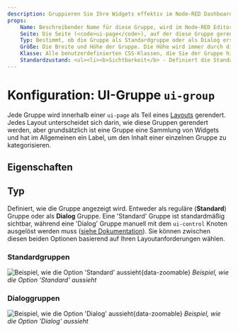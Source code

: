 ```yaml
---
description: Gruppieren Sie Ihre Widgets effektiv im Node-RED Dashboard 2.0 für eine bessere Organisation und Benutzerführung.
props:
    Name: Beschreibender Name für diese Gruppe, wird im Node-RED Editor und als Label im Dashboard angezeigt.
    Seite: Die Seite (<code>ui-page</code>), auf der diese Gruppe gerendert wird.
    Typ: Bestimmt, ob die Gruppe als Standardgruppe oder als Dialog erscheint, der manuell mit ui-control ausgelöst werden muss. Sie können zwischen den Typen 'Standard' und 'Dialog' wählen.
    Größe: Die Breite und Höhe der Gruppe. Die Höhe wird immer durch diesen Wert verstärkt, die Höhe ist im Allgemeinen eine <i>Mindest</i>höhe und wird erweitert, um den Inhalt zu passen.
    Klasse: Alle benutzerdefinierten CSS-Klassen, die Sie der Gruppe hinzufügen möchten.
    Standardzustand: <ul><li><b>Sichtbarkeit</b> - Definiert die Standardsichtbarkeit dieser Gruppe.</li><li><b>Interaktivität</b> - Bestimmt, ob die Gruppe und ihr Inhalt beim Laden der Seite deaktiviert/aktiviert sind.</li></ul><p>Beide können vom Benutzer zur Laufzeit mit einem <code>ui-control</code>-Knoten überschrieben werden.</p>
---
```


<script setup>
    
    import { ref } from 'vue'
    import FlowViewer from '../../../components/FlowViewer.vue'
    import ExampleGroupDialog from '../../../examples/group-dialog-type.json'

    const examples = ref({
      'group-dialog': ExampleGroupDialog
    })
</script>

# Konfiguration: UI-Gruppe `ui-group`

Jede Gruppe wird innerhalb einer `ui-page` als Teil eines [Layouts](../../contributing/guides/layouts) gerendert. Jedes Layout unterscheidet sich darin, wie diese Gruppen gerendert werden, aber grundsätzlich ist eine Gruppe eine Sammlung von Widgets und hat im Allgemeinen ein Label, um den Inhalt einer einzelnen Gruppe zu kategorisieren.

## Eigenschaften

<PropsTable :hide-dynamic="true"/>

## Typ

Definiert, wie die Gruppe angezeigt wird. Entweder als reguläre (**Standard**) Gruppe oder als **Dialog** Gruppe. Eine 'Standard' Gruppe ist standardmäßig sichtbar, während eine 'Dialog' Gruppe manuell mit dem `ui-control` Knoten ausgelöst werden muss ([siehe Dokumentation](/en/nodes/widgets/ui-control.html#show-hide)). Sie können zwischen diesen beiden Optionen basierend auf Ihren Layoutanforderungen wählen.

### Standardgruppen

![Beispiel, wie die Option 'Standard' aussieht](/images/node-examples/ui-group-type-default.png "Beispiel, wie die Option 'Standard' aussieht"){data-zoomable}
_Beispiel, wie die Option 'Standard' aussieht_

### Dialoggruppen

![Beispiel, wie die Option 'Dialog' aussieht](/images/node-examples/ui-group-type-dialog.png "Beispiel, wie die Option 'Dialog' aussieht"){data-zoomable}
_Beispiel, wie die Option 'Dialog' aussieht_

<FlowViewer :flow="examples['group-dialog']" height="250px" />